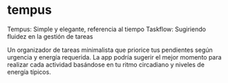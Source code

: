 # tempus

Tempus: Simple y elegante, referencia al tiempo
Taskflow: Sugiriendo fluidez en la gestión de tareas

Un organizador de tareas minimalista que priorice tus pendientes según urgencia y energía requerida. La app podría sugerir el mejor momento para realizar cada actividad basándose en tu ritmo circadiano y niveles de energía típicos.

